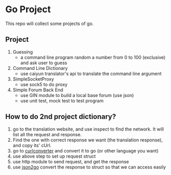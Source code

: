 # Go Project

This repo will collect some projects of go.

## Project

1. Guessing
   - a command line program random a number from 0 to 100 (exclusive) and ask user to guess
2. Command Line Dictionary
   - use caiyun translator's api to translate the command line argument
3. SimpleSocketProxy
   - use sock5 to do proxy
4. Simple Forum Back End
   - use GIN module to build a local base forum (use json)
   - use unit test, mock test to test program 

## How to do 2nd project dictionary?

1. go to the translation website, and use inspect to find the network. It will list all the request and response.
2. Find the one with correct response we want (the translation response), and copy its' cUrl.
3. go to [curlconverter](https://curlconverter.com/) and convert it to go (or other language you want)
4. use above step to set up request struct
5. use http module to send request, and get the response
6. use [json2go](https://oktools.net/json2go) convert the response to struct so that we can access easily


[//]: # (TODO: add error checking all convertation )
